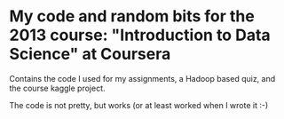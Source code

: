 # My code and random bits for the 2013 course: "Introduction to Data Science" at Coursera

Contains the code I used for my assignments, a Hadoop based quiz, and the course kaggle project.

The code is not pretty, but works (or at least worked when I wrote it :-)